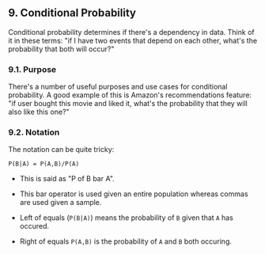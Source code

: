 ## 9. Conditional Probability

Conditional probability determines if there's a dependency in data. Think of it in these terms: "if I have two events that depend on each other, what's the probability that both will occur?"

### 9.1. Purpose

There's a number of useful purposes and use cases for conditional probability. A good example of this is Amazon's recommendations feature: "if user bought this movie and liked it, what's the probability that they will also like this one?"

### 9.2. Notation

The notation can be quite tricky:

`P(B|A) = P(A,B)/P(A)`

- This is said as "P of B bar A".

- This bar operator is used given an entire population whereas commas are used given a sample.

- Left of equals (`P(B|A)`) means the probability of `B` given that `A` has occured.

- Right of equals `P(A,B)` is the probability of `A` and `B` both occuring.
